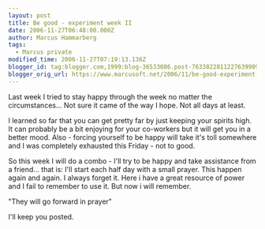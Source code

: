 ```yaml
---
layout: post
title: Be good - experiment week II
date: 2006-11-27T06:48:00.000Z
author: Marcus Hammarberg
tags:
  - Marcus private
modified_time: 2006-11-27T07:19:13.136Z
blogger_id: tag:blogger.com,1999:blog-36533086.post-7633822811227639909
blogger_orig_url: https://www.marcusoft.net/2006/11/be-good-experiment-week-ii.html
---
```


Last week I tried to stay happy through the week no matter the
circumstances... Not sure it came of the way I hope. Not all days at
least.

I learned so far that you can get pretty far by just keeping your
spirits high. It can probably be a bit enjoying for your co-workers but
it will get you in a better mood. Also - forcing yourself to be happy
will take it's toll somewhere and I was completely exhausted this
Friday - not to good.

So this week I will do a combo - I'll try to be happy and take
assistance from a friend... that is: I'll start each half day with a
small prayer. This happen again and again. I always forget it. Here i
have a great resource of power and I fail to remember to use it. But now
i will remember.

"They will go forward in prayer"

I'll keep you posted.
